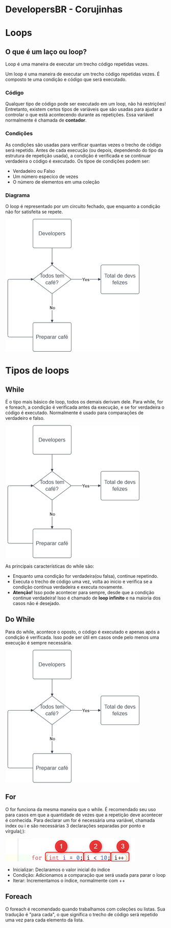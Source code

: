 # DevelopersBR - Corujinhas

# Loops

## O que é um laço ou loop?

Loop é uma maneira de executar um trecho código repetidas vezes.

Um loop é uma maneira de executar um trecho código repetidas vezes. É composto te uma condição e código que será executado.

### Código
Qualquer tipo de código pode ser executado em um loop, não há restrições!
Entretanto, existem certos tipos de variáveis que são usadas para ajudar a controlar o que está acontecendo  durante as repetições. Essa variável normalmente é chamada de **contador**.

### Condições
As condições são usadas para verificar quantas vezes o trecho de código será repetido. Antes de cada execução (ou depois, dependendo do tipo da estrutura de repetição usada), a condição é verificada e se continuar verdadeira o código é executado. Os tipoe de condições podem ser:
- Verdadeiro ou Falso
- Um número especíco de vezes
- O número de elementos em uma coleção

### Diagrama
O loop é representado por um circuito fechado, que enquanto a condição não for satisfeita se repete.

![image](_resources/while.png)

# Tipos de loops

## While
É o tipo mais básico de loop, todos os demais derivam dele. Para while, for e foreach, a condição é verificada antes da execução, e se for verdadeira o código é executado. Normalmente é usado para comparações de verdadeiro e falso.

![image](_resources/while.png)

As principais características do while são:
- Enquanto uma condição for verdadeira(ou falsa), continue repetindo.
- Executa o trecho de código uma vez, volta ao inicio e verifica se a condição continua verdadeira e executa novamente.
- **Atenção!** Isso pode acontecer para sempre, desde que a condição continue verdadeira! Isso é chamado de **loop infinito** e na maioria dos casos não é desejado.


## Do While
Para do while, acontece o oposto, o código é executado e apenas após a condição é verificada.
Isso pode ser útil em casos onde pelo menos uma execução é sempre necessária.

![image](_resources/dowhile.png)

## For
O for funciona da mesma maneira que o while. É recomendado seu uso para casos em que a quantidade de vezes que a repetição deve acontecer é conhecida.
Para declarar um for é necessária uma variável, chamada index ou i e são necessárias 3 declarações separadas por ponto e vírgula(;):

![image](_resources/for.png)

- Inicializar: Declaramos o valor inicial do índice
- Condição: Adicionamos a comparação que será usada para parar o loop 
- Iterar: Incrementamos o índice, normalmente com ++

## Foreach
O foreach é recomendado quando trabalhamos com coleções ou listas. Sua tradução é "para cada", o que significa o trecho de código será repetido uma vez para cada elemento da lista.